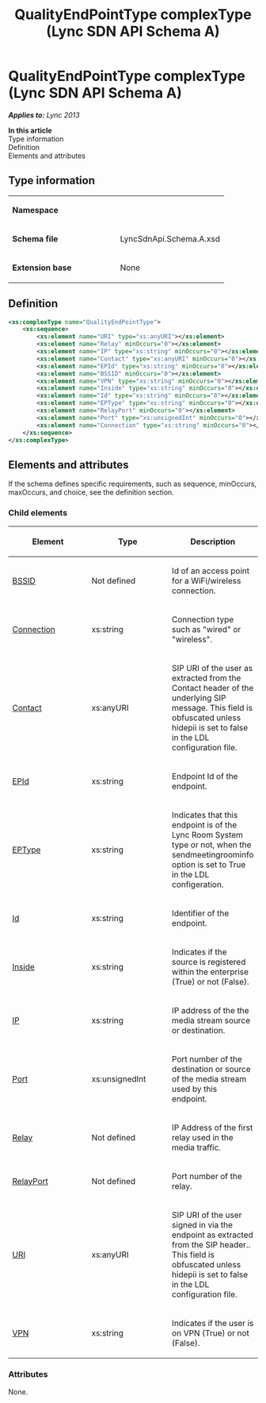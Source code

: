 ﻿---
title: QualityEndPointType complexType (Lync SDN API Schema A)
TOCTitle: QualityEndPointType complexType
ms:assetid: 1e3d62a9-13cc-657b-3b11-f94e97b1809f
ms:mtpsurl: https://msdn.microsoft.com/en-us/library/Dn775149(v=office.15)
ms:contentKeyID: 62626123
ms.date: 07/24/2014
mtps_version: v=office.15
dev_langs:
- xml
---

# QualityEndPointType complexType (Lync SDN API Schema A)


_**Applies to:** Lync 2013_

**In this article**  
Type information  
Definition  
Elements and attributes  

## Type information

<table>
<colgroup>
<col style="width: 50%" />
<col style="width: 50%" />
</colgroup>
<tbody>
<tr class="odd">
<td><p><strong>Namespace</strong></p></td>
<td><p></p></td>
</tr>
<tr class="even">
<td><p><strong>Schema file</strong></p></td>
<td><p>LyncSdnApi.Schema.A.xsd</p></td>
</tr>
<tr class="odd">
<td><p><strong>Extension base</strong></p></td>
<td><p>None</p></td>
</tr>
</tbody>
</table>


## Definition

``` xml
<xs:complexType name="QualityEndPointType">
    <xs:sequence>
        <xs:element name="URI" type="xs:anyURI"></xs:element>
        <xs:element name="Relay" minOccurs="0"></xs:element>
        <xs:element name="IP" type="xs:string" minOccurs="0"></xs:element>
        <xs:element name="Contact" type="xs:anyURI" minOccurs="0"></xs:element>
        <xs:element name="EPId" type="xs:string" minOccurs="0"></xs:element>
        <xs:element name="BSSID" minOccurs="0"></xs:element>
        <xs:element name="VPN" type="xs:string" minOccurs="0"></xs:element>
        <xs:element name="Inside" type="xs:string" minOccurs="0"></xs:element>
        <xs:element name="Id" type="xs:string" minOccurs="0"></xs:element>
        <xs:element name="EPType" type="xs:string" minOccurs="0"></xs:element>
        <xs:element name="RelayPort" minOccurs="0"></xs:element>
        <xs:element name="Port" type="xs:unsignedInt" minOccurs="0"></xs:element>
        <xs:element name="Connection" type="xs:string" minOccurs="0"></xs:element>
    </xs:sequence>
</xs:complexType>
```

## Elements and attributes

If the schema defines specific requirements, such as sequence, minOccurs, maxOccurs, and choice, see the definition section.

### Child elements

<table>
<colgroup>
<col style="width: 33%" />
<col style="width: 33%" />
<col style="width: 33%" />
</colgroup>
<thead>
<tr class="header">
<th><p>Element</p></th>
<th><p>Type</p></th>
<th><p>Description</p></th>
</tr>
</thead>
<tbody>
<tr class="odd">
<td><p><a href="bssid-element-qualityendpointtype-complextype-lync-sdn-api-schema-a.md">BSSID</a></p></td>
<td><p>Not defined</p></td>
<td><p>Id of an access point for a WiFi/wireless connection.</p></td>
</tr>
<tr class="even">
<td><p><a href="connection-element-qualityendpointtype-complextype-lync-sdn-api-schema-a.md">Connection</a></p></td>
<td><p>xs:string</p></td>
<td><p>Connection type such as &quot;wired&quot; or &quot;wireless&quot;.</p></td>
</tr>
<tr class="odd">
<td><p><a href="contact-element-qualityendpointtype-complextype-lync-sdn-api-schema-a.md">Contact</a></p></td>
<td><p>xs:anyURI</p></td>
<td><p>SIP URI of the user as extracted from the Contact header of the underlying SIP message. This field is obfuscated unless hidepii is set to false in the LDL configuration file.</p></td>
</tr>
<tr class="even">
<td><p><a href="epid-element-qualityendpointtype-complextype-lync-sdn-api-schema-a.md">EPId</a></p></td>
<td><p>xs:string</p></td>
<td><p>Endpoint Id of the endpoint.</p></td>
</tr>
<tr class="odd">
<td><p><a href="eptype-element-qualityendpointtype-complextype-lync-sdn-api-schema-a.md">EPType</a></p></td>
<td><p>xs:string</p></td>
<td><p>Indicates that this endpoint is of the Lync Room System type or not, when the sendmeetingroominfo option is set to True in the LDL configeration.</p></td>
</tr>
<tr class="even">
<td><p><a href="id-element-qualityendpointtype-complextype-lync-sdn-api-schema-a.md">Id</a></p></td>
<td><p>xs:string</p></td>
<td><p>Identifier of the endpoint.</p></td>
</tr>
<tr class="odd">
<td><p><a href="inside-element-qualityendpointtype-complextype-lync-sdn-api-schema-a.md">Inside</a></p></td>
<td><p>xs:string</p></td>
<td><p>Indicates if the source is registered within the enterprise (True) or not (False).</p></td>
</tr>
<tr class="even">
<td><p><a href="ip-element-qualityendpointtype-complextype-lync-sdn-api-schema-a.md">IP</a></p></td>
<td><p>xs:string</p></td>
<td><p>IP address of the the media stream source or destination.</p></td>
</tr>
<tr class="odd">
<td><p><a href="port-element-qualityendpointtype-complextype-lync-sdn-api-schema-a.md">Port</a></p></td>
<td><p>xs:unsignedInt</p></td>
<td><p>Port number of the destination or source of the media stream used by this endpoint.</p></td>
</tr>
<tr class="even">
<td><p><a href="relay-element-qualityendpointtype-complextype-lync-sdn-api-schema-a.md">Relay</a></p></td>
<td><p>Not defined</p></td>
<td><p>IP Address of the first relay used in the media traffic.</p></td>
</tr>
<tr class="odd">
<td><p><a href="relayport-element-qualityendpointtype-complextype-lync-sdn-api-schema-a.md">RelayPort</a></p></td>
<td><p>Not defined</p></td>
<td><p>Port number of the relay.</p></td>
</tr>
<tr class="even">
<td><p><a href="uri-element-qualityendpointtype-complextype-lync-sdn-api-schema-a.md">URI</a></p></td>
<td><p>xs:anyURI</p></td>
<td><p>SIP URI of the user signed in via the endpoint as extracted from the SIP header.. This field is obfuscated unless hidepii is set to false in the LDL configuration file.</p></td>
</tr>
<tr class="odd">
<td><p><a href="vpn-element-qualityendpointtype-complextype-lync-sdn-api-schema-a.md">VPN</a></p></td>
<td><p>xs:string</p></td>
<td><p>Indicates if the user is on VPN (True) or not (False).</p></td>
</tr>
</tbody>
</table>


### Attributes

None.


